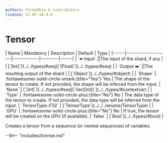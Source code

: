 ```yaml
---
authors: Formabble & contributors
license: CC-BY-SA-4.0
---
```



# Tensor

<div class="sh-parameters" markdown="1">
| Name | Mandatory | Description | Default | Type |
|------|---------------------|-------------|---------|------|
| `⬅️ Input` ||The input of the shard, if any | | [`[Int]`](../../types/#seq)[`[Float]`](../../types/#seq) |
| `Output ➡️` ||The resulting output of the shard | | [`Object`](../../types/#object) |
| `Shape` | :fontawesome-solid-circle-xmark:{title="Yes"} Yes  | The shape of the tensor to create. If not provided, the shape will be inferred from the input. | `None` | [`[Int]`](../../types/#seq)[`Var([Int])`](../../types/#contextvar) |
| `Type` | :fontawesome-solid-circle-plus:{title="No"} No  | The data type of the tensor to create. If not provided, the data type will be inferred from the input. | `TensorType::F32` | [`TensorType`](../../../enums/TensorType) |
| `GPU` | :fontawesome-solid-circle-plus:{title="No"} No  | If true, the tensor will be created on the GPU (if available). | `false` | [`Bool`](../../types/#bool) |

</div>

Creates a tensor from a sequence (or nested sequences) of variables.

--8<-- "includes/license.md"

